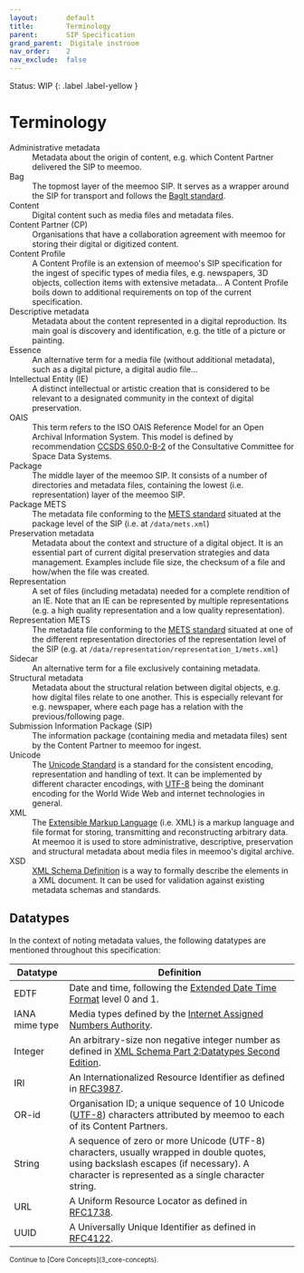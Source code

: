 ```yaml
---
layout:       default
title:        Terminology
parent:       SIP Specification
grand_parent:  Digitale instroom
nav_order:    2
nav_exclude:  false
---
```

Status: WIP
{: .label .label-yellow }
# Terminology

<dl>
    <dt>Administrative metadata</dt>
    <dd>Metadata about the origin of content, e.g. which Content Partner delivered the SIP to meemoo.</dd>
    <dt>Bag</dt>
    <dd>The topmost layer of the meemoo SIP. It serves as a wrapper around the SIP for transport and follows the <a href="https://www.rfc-editor.org/rfc/rfc8493.html">BagIt standard</a>.</dd>
    <dt>Content</dt>
    <dd>Digital content such as media files and metadata files.</dd>
    <dt>Content Partner (CP)</dt>
    <dd>Organisations that have a collaboration agreement with meemoo for storing their digital or digitized content.</dd>
    <dt>Content Profile</dt>
    <dd>A Content Profile is an extension of meemoo's SIP specification for the ingest of specific types of media files, e.g. newspapers, 3D objects, collection items with extensive metadata... A Content Profile boils down to additional requirements on top of the current specification.</dd>
    <dt>Descriptive metadata</dt>
    <dd>Metadata about the content represented in a digital reproduction. Its main goal is discovery and identification, e.g. the title of a picture or painting.</dd>
    <dt>Essence</dt>
    <dd>An alternative term for a media file (without additional metadata), such as a digital picture, a digital audio file...</dd>
    <dt>Intellectual Entity (IE)</dt>
    <dd>A distinct intellectual or artistic creation that is considered to be relevant to a designated community in the context of digital preservation.</dd>
    <dt>OAIS</dt>
    <dd>This term refers to the ISO OAIS Reference Model for an Open Archival Information System. This model is defined by recommendation <a href="[url](https://public.ccsds.org/Pubs/650x0m2.pdf)">CCSDS 650.0-B-2</a> of the Consultative Committee for Space Data Systems.</dd>
    <dt>Package</dt>
    <dd>The middle layer of the meemoo SIP. It consists of a number of directories and metadata files, containing the lowest (i.e. representation) layer of the meemoo SIP.</dd>
    <dt>Package METS</dt>
    <dd>The metadata file conforming to the <a href="[url](https://www.loc.gov/standards/mets/mets.xsd)">METS standard</a> situated at the package level of the SIP (i.e. at <code>/data/mets.xml</code>)</dd>
    <dt>Preservation metadata</dt>
    <dd>Metadata about the context and structure of a digital object. It is an essential part of current digital preservation strategies and data management. Examples include file size, the checksum of a file and how/when the file was created.</dd>
    <dt>Representation</dt>
    <dd>A set of files (including metadata) needed for a complete rendition of an IE. Note that an IE can be represented by multiple representations (e.g. a high quality representation and a low quality representation).</dd>
    <dt>Representation METS</dt>
    <dd>The metadata file conforming to the <a href="[url](https://www.loc.gov/standards/mets/mets.xsd)">METS standard</a> situated at one of the different representation directories of the representation level of the SIP (e.g. at <code>/data/representation/representation_1/mets.xml</code>)</dd>
    <dt>Sidecar</dt>
    <dd>An alternative term for a file exclusively containing metadata.</dd>
    <dt>Structural metadata</dt>
    <dd>Metadata about the structural relation between digital objects, e.g. how digital files relate to one another. This is especially relevant for e.g. newspaper, where each page has a relation with the previous/following page.</dd>
    <dt>Submission Information Package (SIP)</dt>
    <dd>The information package (containing media and metadata files) sent by the Content Partner to meemoo for ingest.</dd>
    <dt>Unicode</dt>
    <dd>The <a href="http://www.unicode.org/versions/latest/">Unicode Standard</a> is a standard for the consistent encoding, representation and handling of text. It can be implemented by different character encodings, with <a href="https://datatracker.ietf.org/doc/html/rfc3629">UTF-8</a> being the dominant encoding for the World Wide Web and internet technologies in general.</dd>
    <dt>XML</dt>
    <dd>The <a href="http://www.w3.org/TR/xml/">Extensible Markup Language</a> (i.e. XML) is a markup language and file format for storing, transmitting and reconstructing arbitrary data. At meemoo it is used to store administrative, descriptive, preservation and structural metadata about media files in meemoo's digital archive.</dd>
    <dt>XSD</dt>
    <dd><a href="https://www.w3.org/XML/Schema">XML Schema Definition</a> is a way to formally describe the elements in a XML document. It can be used for validation against existing metadata schemas and standards.</dd>
</dl>

## Datatypes

In the context of noting metadata values, the following datatypes are mentioned throughout this specification:

| Datatype       | Definition |
| -------------- | ---------- |
| EDTF           | Date and time, following the [Extended Date Time Format](https://www.loc.gov/standards/datetime/) level 0 and 1. |
| IANA mime type | Media types defined by the [Internet Assigned Numbers Authority](https://www.iana.org/assignments/media-types/media-types.xhtml). |
| Integer        | An arbitrary-size non negative integer number as defined in [XML Schema Part 2:Datatypes Second Edition](https://www.w3.org/TR/xmlschema-2/#nonNegativeInteger). |
| IRI            | An Internationalized Resource Identifier as defined in [RFC3987](https://datatracker.ietf.org/doc/html/rfc3987). |
| OR-id            | Organisation ID; a unique sequence of 10 Unicode ([UTF-8](https://datatracker.ietf.org/doc/html/rfc3629)) characters attributed by meemoo to each of its Content Partners. |
| String         | A sequence of zero or more Unicode (UTF-8) characters, usually wrapped in double quotes, using backslash escapes (if necessary). A character is represented as a single character string. |
| URL            | A Uniform Resource Locator as defined in [RFC1738](https://datatracker.ietf.org/doc/html/rfc1738). |
| UUID           | A Universally Unique Identifier as defined in [RFC4122](https://datatracker.ietf.org/doc/html/rfc4122). |

<small>
Continue to [Core Concepts](3_core-concepts).
</small>
